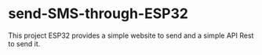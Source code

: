 # send-SMS-through-ESP32
This project ESP32 provides a simple website to send and a simple API Rest to send it.
